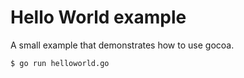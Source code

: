 # Hello World example

A small example that demonstrates how to use gocoa.

```bash
$ go run helloworld.go
```
